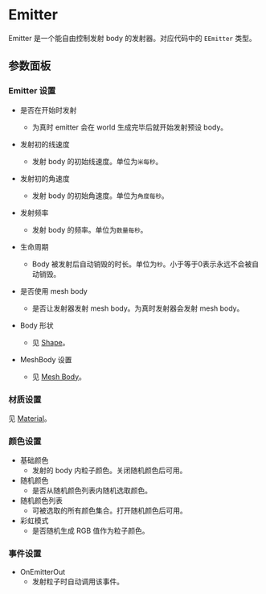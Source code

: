# Emitter
Emitter 是一个能自由控制发射 body 的发射器。对应代码中的 `EEmitter` 类型。 

## 参数面板

### Emitter 设置
- 是否在开始时发射
  - 为真时 emitter 会在 world 生成完毕后就开始发射预设 body。
- 发射初的线速度
  - 发射 body 的初始线速度。单位为`米每秒`。
- 发射初的角速度
  - 发射 body 的初始角速度。单位为`角度每秒`。
- 发射频率
  - 发射 body 的频率。单位为`数量每秒`。
- 生命周期
  - Body 被发射后自动销毁的时长。单位为`秒`。小于等于0表示永远不会被自动销毁。

- 是否使用 mesh body
  - 是否让发射器发射 mesh body。为真时发射器会发射 mesh body。
- Body 形状
  - 见 [Shape](./Shape.md)。
- MeshBody 设置
  - 见 [Mesh Body](Body.md#mesh-body)。

### 材质设置
见 [Material](./Material.md)。

### 颜色设置
- 基础颜色
  - 发射的 body 内粒子颜色。关闭随机颜色后可用。
- 随机颜色
  - 是否从随机颜色列表内随机选取颜色。
- 随机颜色列表
  - 可被选取的所有颜色集合。打开随机颜色后可用。
- 彩虹模式
  - 是否随机生成 RGB 值作为粒子颜色。

### 事件设置
- OnEmitterOut
  - 发射粒子时自动调用该事件。
